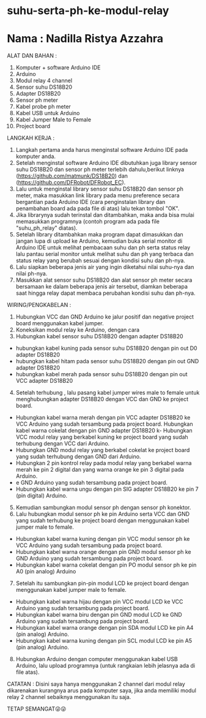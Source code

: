 # suhu-serta-ph-ke-modul-relay
# Nama : Nadilla Ristya Azzahra


ALAT DAN BAHAN :
1.	Komputer + software Arduino IDE
2.	Arduino 
3.	Modul relay 4 channel
4.	Sensor suhu DS18B20
5.	Adapter DS18B20
6.	Sensor ph meter
7.	Kabel probe ph meter 
8.	Kabel USB untuk Arduino
9.	Kabel Jumper Male to Female
10.	Project board


LANGKAH KERJA :
1. Langkah pertama anda harus menginstal software Arduino IDE pada komputer anda. 
2. Setelah menginstal software Arduino IDE dibutuhkan juga library sensor suhu DS18B20 dan sensor ph meter terlebih dahulu,berikut linknya  (https://github.com/matmunk/DS18B20) dan (https://github.com/DFRobot/DFRobot_EC).
3. Lalu untuk menginstal library sensor suhu DS18B20 dan sensor ph meter, maka masukkan link library pada menu preference secara bergantian  pada  Arduino IDE (cara penginstalan library dan penambahan board ada pada file di atas) lalu tekan tombol "OK".
4. Jika librarynya sudah terinstal dan ditambahkan, maka anda bisa mulai memasukkan programnya (contoh program ada pada file "suhu_ph_relay" diatas). 
5. Setelah library ditambahkan maka program dapat dimasukkan dan jangan lupa di upload ke Arduino, kemudian buka serial monitor di Arduino IDE untuk melihat pembacaan suhu dan ph serta status relay lalu pantau serial monitor untuk melihat suhu dan ph yang terbaca dan status relay yang berubah sesuai dengan kondisi suhu dan ph-nya.
6. Lalu siapkan beberapa jenis air yang ingin diketahui nilai suhu-nya dan nilai ph-nya.
7. Masukkan alat sensor suhu DS18B20 dan alat sensor ph meter secara bersamaan  ke dalam beberapa jenis air tersebut, diamkan beberapa saat hingga relay dapat membaca perubahan kondisi suhu dan ph-nya.


WIRING/PENGKABELAN :
1.	Hubungkan VCC dan GND Arduino ke jalur positif dan negative project board menggunakan kabel jumper.
2.	Koneksikan modul relay ke Arduino, dengan cara
3.	Hubungkan kabel sensor suhu DS18B20 dengan adapter DS18B20
- hubungkan kabel kuning pada sensor suhu DS18B20 dengan pin out D0 adapter DS18B20
- hubungkan kabel hitam pada sensor suhu DS18B20 dengan pin out GND adapter DS18B20
- hubungkan kabel merah pada sensor suhu DS18B20 dengan pin out VCC adapter DS18B20
4.	Setelah terhubung , lalu pasang kabel jumper wires male to female untuk menghubungkan adapter DS18B20 dengan VCC dan GND ke project board.
-	 Hubungkan kabel warna merah dengan pin VCC adapter DS18B20 ke VCC Arduino yang sudah tersambung pada project board.
Hubungkan kabel warna cokelat dengan pin GND adapter DS18B20 k- Hubungkan VCC modul relay yang berkabel kuning ke project board yang sudah terhubung dengan VCC dari Arduino.
- Hubungkan GND modul relay yang berkabel cokelat ke project board yang sudah terhubung dengan GND dari Arduino.
- Hubungkan 2 pin kontrol relay pada modul relay yang berkabel warna merah ke pin 2 digital dan yang warna orange ke pin 3 digital pada Arduino.
-	e GND Arduino yang sudah tersambung pada project board.
-	Hubungkan  kabel warna ungu dengan pin SIG adapter DS18B20 ke pin 7 (pin digital) Arduino.
5.	Kemudian sambungkan modul sensor ph dengan sensor ph konektor.
6.	Lalu hubungkan modul sensor ph ke  pin Arduino serta VCC dan GND yang sudah terhubung ke project board dengan menggunakan kabel jumper male to female.
-	Hubungkan kabel warna kuning dengan pin VCC modul sensor ph ke VCC Arduino yang sudah tersambung pada project board.
-	Hubungkan kabel warna orange dengan pin GND modul sensor ph ke GND Arduino yang sudah tersambung pada project board.
-	Hubungkan kabel warna cokelat dengan pin PO modul sensor ph ke pin A0 (pin analog) Arduino
7.	Setelah itu sambungkan pin-pin modul LCD ke project board dengan 
menggunakan kabel jumper male to female.
-	Hubungkan kabel warna hijau dengan pin VCC modul LCD ke VCC Arduino yang sudah tersambung pada project board.
-	Hubungkan kabel warna biru dengan pin GND modul LCD ke GND Arduino yang sudah tersambung pada project board.
-	Hubungkan kabel warna orange dengan pin SDA modul LCD ke pin A4 (pin analog) Arduino.
-	Hubungkan kabel warna kuning dengan pin SCL modul LCD ke pin A5 (pin analog) Arduino.
8.	Hubungkan Arduino dengan computer menggunakan kabel USB Arduino, lalu upload programnya (untuk rangkaian lebih jelasnya ada di file atas).



CATATAN :
Disini saya hanya menggunakan 2 channel dari modul relay dikarenakan kurangnya arus pada komputer saya, jika anda memiliki modul relay 2 channel sebaiknya menggunakan itu saja.

TETAP SEMANGAT😜😜


